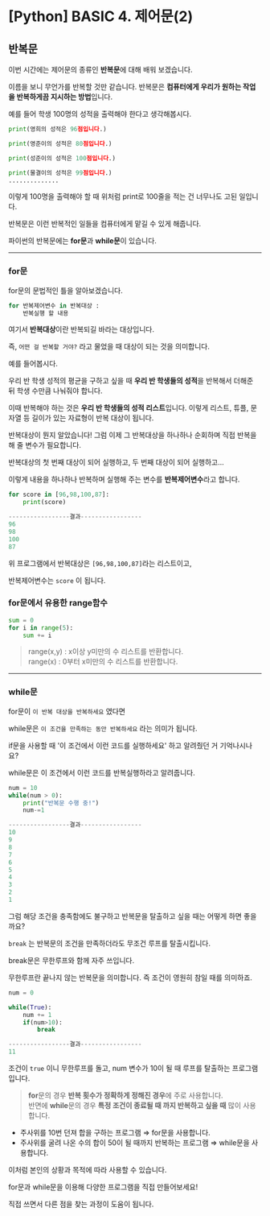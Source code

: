 # [Python] BASIC 4. 제어문(2)

## 반복문

 이번 시간에는 제어문의 종류인 **반복문**에 대해 배워 보겠습니다. 
 
 이름을 보니 무언가를 반복할 것만 같습니다. 반복문은 **컴퓨터에게 우리가 원하는 작업을 반복하게끔 지시하는 방법**입니다. 
 
 예를 들어 학생 100명의 성적을 출력해야 한다고 생각해봅시다.

```python
print(영희의 성적은 96점입니다.)

print(영준이의 성적은 80점입니다.)

print(성준이의 성적은 100점입니다.)

print(물결이의 성적은 99점입니다.)
..............
```

이렇게 100명을 출력해야 할 때 위처럼 print로 100줄을 적는 건 너무나도 고된 일입니다. 

반복문은 이런 반복적인 일들을 컴퓨터에게 맡길 수 있게 해줍니다. 

파이썬의 반복문에는 **for문**과 **while문**이 있습니다.

---

### for문

for문의 문법적인 틀을 알아보겠습니다.

```python
for 반복제어변수 in 반복대상 :
	반복실행 할 내용
```

 여기서 **반복대상**이란 반복되길 바라는 대상입니다. 
 
 즉, `어떤 걸 반복할 거야?` 라고 물었을 때 대상이 되는 것을 의미합니다. 
 
 예를 들어봅시다.
 
 우리 반 학생 성적의 평균을 구하고 싶을 때 **우리 반 학생들의 성적**을 반복해서 더해준 뒤 학생 수만큼 나눠줘야 합니다. 
 
 이때 반복해야 하는 것은 **우리 반 학생들의 성적 리스트**입니다. 이렇게 리스트, 튜플, 문자열 등 길이가 있는 자료형이 반복 대상이 됩니다.

 반복대상이 뭔지 알았습니다! 그럼 이제 그 반복대상을 하나하나 순회하며 직접 반복을 해 줄 변수가 필요합니다. 
 
 반복대상의 첫 번째 대상이 되어 실행하고, 두 번째 대상이 되어 실행하고... 
 
 이렇게 내용을 하나하나 반복하며 실행해 주는 변수를 **반복제어변수**라고 합니다.

```python
for score in [96,98,100,87]:
	print(score)

-----------------결과-----------------
96
98
100
87
```

위 프로그램에서 반복대상은 `[96,98,100,87]`라는 리스트이고, 

반복제어변수는 `score` 이 됩니다.

### for문에서 유용한 range함수

```python
sum = 0
for i in range(5):
	sum += i
```

> range(x,y) : x이상 y미만의 수 리스트를 반환합니다.   
> range(x) : 0부터 x미만의 수 리스트를 반환합니다.

---

### while문

 for문이 `이 반복 대상을 반복하세요` 였다면 
 
 while문은 `이 조건을 만족하는 동안 반복하세요` 라는 의미가 됩니다. 
 
 if문을 사용할 때 '이 조건에서 이런 코드를 실행하세요' 하고 알려줬던 거 기억나시나요? 
 
 while문은 이 조건에서 이런 코드를 반복실행하라고 알려줍니다.

```python
num = 10
while(num > 0):
	print("반복문 수행 중!")
	num-=1

-----------------결과-----------------
10
9
8
7
6
5
4
3
2
1
```

 그럼 해당 조건을 충족함에도 불구하고 반복문을 탈출하고 싶을 때는 어떻게 하면 좋을까요? 
 
 `break` 는 반복문의 조건을 만족하더라도 무조건 루프를 탈출시킵니다. 
 
 break문은 무한루프와 함께 자주 쓰입니다. 
 
 무한루프란 끝나지 않는 반복문을 의미합니다. 즉 조건이 영원히 참일 때를 의미하죠.

```python
num = 0

while(True):
	num += 1
	if(num>10):
		break

-----------------결과-----------------
11
```

조건이 `true` 이니 무한루프를 돌고, num 변수가 10이 될 때 루프를 탈출하는 프로그램입니다.

> **for**문의 경우 **반복 횟수가 정확하게 정해진 경우**에 주로 사용합니다.   
> 반면에 **while**문의 경우 **특정 조건이 종료될 때 까지 반복하고 싶을 때** 많이 사용합니다. 


- 주사위를 10번 던져 합을 구하는 프로그램  ⇒ for문을 사용합니다.
- 주사위를 굴려 나온 수의 합이 50이 될 때까지 반복하는 프로그램 ⇒ while문을 사용합니다.

이처럼 본인의 상황과 목적에 따라 사용할 수 있습니다. 

for문과 while문을 이용해 다양한 프로그램을 직접 만들어보세요! 

직접 쓰면서 다른 점을 찾는 과정이 도움이 됩니다.
